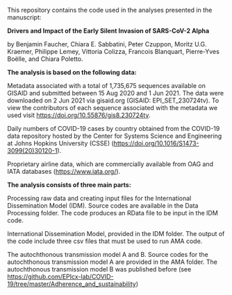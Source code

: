 This repository contains the code used in the analyses presented in the manuscript: 

**Drivers and Impact of the Early Silent Invasion of SARS-CoV-2 Alpha**

by Benjamin Faucher, Chiara E. Sabbatini, Peter Czuppon, Moritz U.G. Kraemer, Philippe Lemey, Vittoria Colizza, Francois Blanquart, Pierre-Yves Boëlle, and Chiara Poletto.

**The analysis is based on the following data:**

Metadata associated with a total of 1,735,675 sequences available on GISAID and submitted between 15 Aug 2020 and 1 Jun 2021. The data were downloaded on 2 Jun 2021 via gisaid.org (GISAID: EPI_SET_230724tv). To view the contributors of each sequence associated with the metadata we used visit https://doi.org/10.55876/gis8.230724tv. 

Daily numbers of COVID-19 cases by country obtained from the COVID-19 data repository hosted by the Center for Systems Science and Engineering at Johns Hopkins University (CSSE) (https://doi.org/10.1016/S1473-3099(20)30120-1).

Proprietary airline data, which are commercially available from OAG and IATA databases (https://www.iata.org/).

**The analysis consists of three main parts:**

Processing raw data and creating input files for the International Dissemination Model (IDM). Source codes are available in the Data Processing folder. The code produces an RData file to be input in the IDM code.

International Dissemination Model, provided in the IDM folder. The output of the code include three csv files that must be used to run AMA code.

The autochthonous transmission model A and B. Source codes for the autochthonous transmission model A are provided in the AMA folder. The autochthonous transmission model B was published before (see https://github.com/EPIcx-lab/COVID-19/tree/master/Adherence_and_sustainability)
